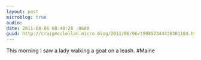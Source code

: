 ```yaml
---
layout: post
microblog: true
audio: 
date: 2011-08-06 08:40:28 -0600
guid: http://craigmcclellan.micro.blog/2011/08/06/t99852344430301184.html
---
```

This morning I saw a lady walking a goat on a leash. #Maine
